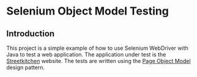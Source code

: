 # Selenium Object Model Testing

## Introduction

This project is a simple example of how to use Selenium WebDriver with Java to test a web application.
The application under test is the [Streetkitchen](https://streetkitchen.hu/) website.
The tests are written using the [Page Object Model](https://www.seleniumeasy.com/selenium-tutorials/page-object-model-framework-introduction) design pattern.
